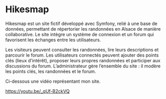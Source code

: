 # Hikesmap

Hikesmap est un site fictif développé avec Symfony, relié à une base de données, permettant de répertorier les randonnées en Alsace de manière collaborative.
Le site intègre un système de connexion et un forum qui favorisent les échanges entre les utilisateurs.

Les visiteurs peuvent consulter les randonnées, lire leurs descriptions et parcourir le forum.
Les utilisateurs connectés peuvent ajouter des points clés (lieux d’intérêt), proposer leurs propres randonnées et participer aux discussions du forum.
L’administrateur gère l’ensemble du site : il modère les points clés, les randonnées et le forum.

Ci-dessous une vidéo représentant mon site.

https://youtu.be/_qUf-B2ckVQ 

